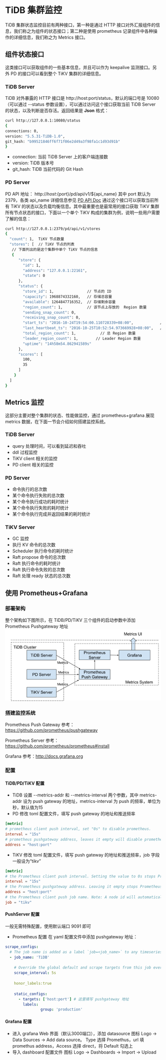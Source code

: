 # TiDB 集群监控

TiDB 集群状态监控目前有两种接口，第一种是通过 HTTP 接口对外汇报组件的信息，我们称之为组件的状态接口；第二种是使用 prometheus 记录组件中各种操作的详细信息，我们称之为 Metrics 接口。

## 组件状态接口

这类接口可以获取组件的一些基本信息，并且可以作为 keepalive 监测接口。另外 PD 的接口可以看到整个 TiKV 集群的详细信息。

### TiDB Server
TiDB 对外暴露的 HTTP 接口是 http://host:port/status，默认的端口号是 10080 （可以通过 --status 参数设置），可以通过访问这个接口获取当前 TiDB Server 的状态，以及判断是否存活。返回结果是 **Json** 格式：
```bash
curl http://127.0.0.1:10080/status
{
connections: 0,
version: "5.5.31-TiDB-1.0",
git_hash: "b99521846ff6f71f06e2d49a3f98fa1c1d93d91b"
}
```
+ connection: 当前 TiDB Server 上的客户端连接数
+ version: TiDB 版本号
+ git_hash: TiDB 当前代码的 Git Hash

### PD Server
PD API 地址： http://${host}:${port}/pd/api/v1/${api_name}
其中 port 默认为 2379，各类 api_name 详细信息参见 [PD API Doc](https://cdn.rawgit.com/pingcap/docs/master/op-guide/pd-api-v1.html)
通过这个接口可以获取当前所有 TiKV 的状态以及负载均衡信息。其中最重要也是最常用的接口获取 TiKV 集群所有节点状态的接口，下面以一个单个 TiKV 构成的集群为例，说明一些用户需要了解的信息：
```bash
curl http://127.0.0.1:2379/pd/api/v1/stores
{
  "count": 1,  TiKV 节点数量
  "stores": [  // TiKV 节点的列表
   // 下面列出的是这个集群中单个 TiKV 节点的信息 
   {
      "store": {
        "id": 1,
        "address": "127.0.0.1:22161",
        "state": 0
      },
      "status": {
        "store_id": 1,               // 节点的 ID
        "capacity": 1968874332160,   // 存储总容量
        "available": 1264847716352,  // 存储剩余容量
        "region_count": 1,           // 该节点上存放的  Region 数量
        "sending_snap_count": 0,
        "receiving_snap_count": 0,
        "start_ts": "2016-10-24T19:54:00.110728339+08:00",            // 启动时间
        "last_heartbeat_ts": "2016-10-25T10:52:54.973669928+08:00",   // 最后一次心跳时间
        "total_region_count": 1,           // 总 Region 数量
        "leader_region_count": 1,        // Leader Region 数量
        "uptime": "14h58m54.862941589s"
      },
      "scores": [
        100,
        35
      ]
    }
  ]
}
```

## Metrics 监控
这部分主要对整个集群的状态、性能做监控，通过 prometheus+grafana 展现 metrics 数据，在下面一节会介绍如何搭建监控系统。

### TiDB Server
+ query 处理时间，可以看到延迟和吞吐
+ ddl 过程监控
+ TiKV client 相关的监控
+ PD client 相关的监控

### PD Server
+ 命令执行的总次数
+ 某个命令执行失败的总次数
+ 某个命令执行成功的耗时统计
+ 某个命令执行失败的耗时统计
+ 某个命令执行完成并返回结果的耗时统计

### TiKV Server

+ GC 监控
+ 执行 KV 命令的总次数
+ Scheduler 执行命令的耗时统计
+ Raft propose 命令的总次数
+ Raft 执行命令的耗时统计
+ Raft 执行命令失败的总次数
+ Raft 处理 ready 状态的总次数

## 使用 Prometheus+Grafana
### 部署架构
整个架构如下图所示，在 TiDB/PD/TiKV 三个组件的启动参数中添加 Prometheus Pushgateway 地址
![architecture](./monitor.png)

### 搭建监控系统
Prometheus Push Gateway
参考：https://github.com/prometheus/pushgateway

Prometheus Server
参考： https://github.com/prometheus/prometheus#install

Grafana
参考：http://docs.grafana.org


### 配置
#### TiDB/PD/TiKV 配置
+ TiDB
设置 --metrics-addr 和 --metrics-interval 两个参数，其中 metrics-addr 设为 push gateway 的地址，metrics-interval 为 push 的频率，单位为秒，默认值为15
+ PD
修改 toml 配置文件，填写 push gateway 的地址和推送频率
```toml
[metric]
# prometheus client push interval, set "0s" to disable prometheus.
interval = "15s"
# prometheus pushgateway address, leaves it empty will disable prometheus.
address = "host:port"
```

+ TiKV
修改 toml 配置文件，填写 push gateway 的地址和推送频率，job 字段一般设为“tikv”
```toml
[metric]
# the Prometheus client push interval. Setting the value to 0s stops Prometheus client from pushing.
interval = "15s"
# the Prometheus pushgateway address. Leaving it empty stops Prometheus client from pushing.
address = "host:port"
# the Prometheus client push job name. Note: A node id will automatically append, e.g., "tikv_1".
job = "tikv"
```

#### PushServer 配置
一般无需特殊配置，使用默认端口 9091 即可
 
+ Prometheus 配置
在 yaml 配置文件中添加 pushgateway 地址：
```yaml
scrape_configs:
  # The job name is added as a label `job=<job_name>` to any timeseries scraped from this config.
  - job_name: 'TiDB'

    # Override the global default and scrape targets from this job every 5 seconds.
    scrape_interval: 5s
    
    honor_labels:true
    
    static_configs:
      - targets: ['host:port'] # 这里填写 pushgateway 地址
        labels:
                group: 'production'
```
#### Grafana 配置

+ 进入 grafana Web 界面（默认3000端口），添加 datasource
图标 Logo -> Data Sources -> Add data source。
Type 选择 Promethus，url 填 promethus address，Access 选择 direct，将 Default 勾选上
+ 导入 dashboard 配置文件
图标 Logo -> Dashboards -> Import -> Upload 